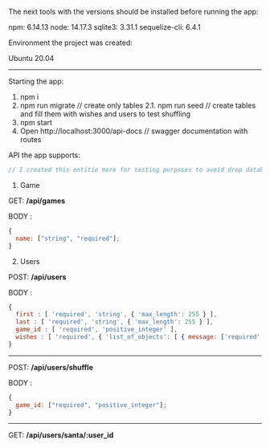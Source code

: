 The next tools with the versions should be installed before running the app:

npm: 6.14.13
node: 14.17.3
sqlite3: 3.31.1
sequelize-cli: 6.4.1

Environment the project was created:

Ubuntu 20.04

---

Starting the app:

1. npm i
2. npm run migrate // create only tables
   2.1. npm run seed // create tables and fill them with wishes and users to test shuffling
3. npm start
4. Open http://localhost:3000/api-docs // swagger documentation with routes

API the app supports:

```js
// I created this entitie more for testing purposes to avoid drop database everytime I need to test shuffling
```

1. Game

GET: **/api/games**

BODY :

```js
{
  name: ["string", "required"];
}
```

2. Users

POST: **/api/users**

BODY :

```js
{
  first : [ 'required', 'string', { 'max_length': 255 } ],
  last : [ 'required', 'string', { 'max_length': 255 } ],
  game_id : [ 'required', 'positive_integer' ],
  wishes : [ 'required', { 'list_of_objects': [ { message: ['required','string'] } ] } ]
}
```

---

POST: **/api/users/shuffle**

BODY :

```js
{
  game_id: ["required", "positive_integer"];
}
```

---

GET: **/api/users/santa/:user_id**
